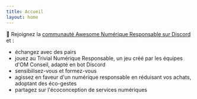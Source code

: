 ```yaml
---
title: Accueil
layout: home
---
```


🚀 Rejoignez la [communauté Awesome Numérique Responsable sur Discord](https://discord.gg/PRPG3uX88D) et :

- échangez avec des pairs
- jouez au Trivial Numérique Responsable, un jeu créé par les équipes d'OM Conseil, adapté en bot Discord
- sensibilisez-vous et formez-vous
- agissez en faveur d'un numérique responsable en réduisant vos achats, adoptant des éco-gestes
- partagez sur l'écoconception de services numériques
